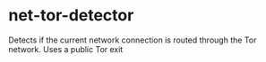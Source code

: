 # net-tor-detector
Detects if the current network connection is routed through the Tor network. Uses a public Tor exit 

